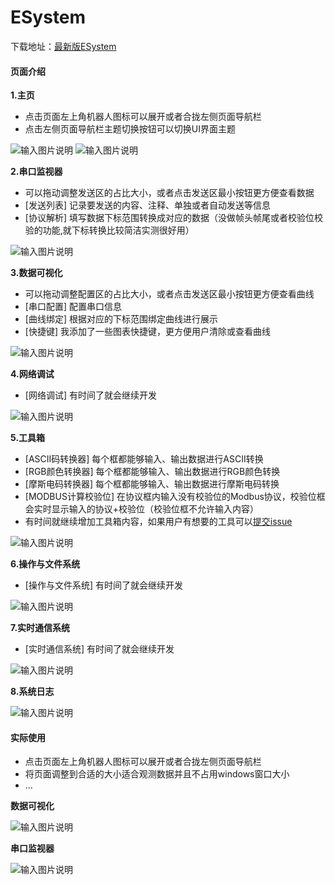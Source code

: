 # ESystem
下载地址：[最新版ESystem](https://foruda.gitee.com/attach_file/1758792454893331243/esystem.exe?token=69dd0677f808055f8f3368e0249f3833&ts=1758792587&attname=ESystem.exe)

#### 页面介绍

 **1.主页** 
- 点击页面左上角机器人图标可以展开或者合拢左侧页面导航栏
- 点击左侧页面导航栏主题切换按钮可以切换UI界面主题

![输入图片说明](Packs/1.%E4%B8%BB%E9%A1%B5.png)
![输入图片说明](Packs/1.%E4%B8%BB%E9%A1%B5(%E6%94%B9%E5%8F%98%E4%B8%BB%E9%A2%98).png)

 **2.串口监视器** 
- 可以拖动调整发送区的占比大小，或者点击发送区最小按钮更方便查看数据
- [发送列表] 记录要发送的内容、注释、单独或者自动发送等信息
- [协议解析] 填写数据下标范围转换成对应的数据（没做帧头帧尾或者校验位校验的功能,就下标转换比较简洁实测很好用）

![输入图片说明](Packs/2.%E4%B8%B2%E5%8F%A3%E7%9B%91%E8%A7%86%E5%99%A8.png)
 
 **3.数据可视化** 
- 可以拖动调整配置区的占比大小，或者点击发送区最小按钮更方便查看曲线
- [串口配置] 配置串口信息
- [曲线绑定] 根据对应的下标范围绑定曲线进行展示
- [快捷键]   我添加了一些图表快捷键，更方便用户清除或查看曲线

![输入图片说明](Packs/3.%E6%95%B0%E6%8D%AE%E5%8F%AF%E8%A7%86%E5%8C%96.png)

 **4.网络调试** 
- [网络调试] 有时间了就会继续开发

![输入图片说明](Packs/4.%E7%BD%91%E7%BB%9C%E8%B0%83%E8%AF%95.png)

 **5.工具箱** 
- [ASCII码转换器]    每个框都能够输入、输出数据进行ASCII转换
- [RGB颜色转换器]    每个框都能够输入、输出数据进行RGB颜色转换
- [摩斯电码转换器]   每个框都能够输入、输出数据进行摩斯电码转换
- [MODBUS计算校验位] 在协议框内输入没有校验位的Modbus协议，校验位框会实时显示输入的协议+校验位（校验位框不允许输入内容）
- 有时间就继续增加工具箱内容，如果用户有想要的工具可以[提交issue](https://gitee.com/DisciplinedFries/embedded-system/issues)

![输入图片说明](Packs/5.%E5%B7%A5%E5%85%B7%E7%AE%B1.png)

 **6.操作与文件系统** 
- [操作与文件系统] 有时间了就会继续开发

![输入图片说明](Packs/6.%E6%93%8D%E4%BD%9C%E4%B8%8E%E6%96%87%E4%BB%B6%E7%B3%BB%E7%BB%9F.png)

 **7.实时通信系统** 
- [实时通信系统] 有时间了就会继续开发

![输入图片说明](Packs/7.%E5%AE%9E%E6%97%B6%E9%80%9A%E4%BF%A1%E7%B3%BB%E7%BB%9F.png)

 **8.系统日志** 

![输入图片说明](Packs/8.%E7%B3%BB%E7%BB%9F%E6%97%A5%E5%BF%97.png)

#### 实际使用
- 点击页面左上角机器人图标可以展开或者合拢左侧页面导航栏
- 将页面调整到合适的大小适合观测数据并且不占用windows窗口大小
- ...
 
 **数据可视化** 

![输入图片说明](Packs/%E7%A4%BA%E4%BE%8B1.png)

 **串口监视器** 

![输入图片说明](Packs/%E7%A4%BA%E4%BE%8B2.png)